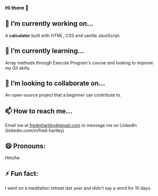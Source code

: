 ### Hi there 👋

## 🔭 I’m currently working on...
A **calculator** built with HTML, CSS and vanilla JavaScript.

## 🌱 I’m currently learning...
Array methods through Execute Program's course and looking to improve my Git skills.

## 👯 I’m looking to collaborate on...
An open-source project that a beginner can contribute to.

## 📫 How to reach me... 
Email me at fredmhartley@gmail.com or message me on LinkedIn (linkedin.com/in/fred-hartley)

## 😄 Pronouns:
Him/he

## ⚡ Fun fact: 
I went on a meditation retreat last year and didn't say a word for 10 days.
